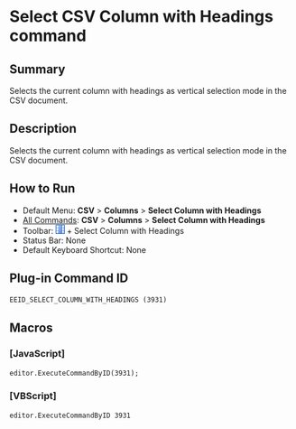 # Select CSV Column with Headings command

## Summary

Selects the current column with headings as vertical selection mode in the CSV document.

## Description

Selects the current column with headings as vertical selection mode in the CSV document.

## How to Run

- Default Menu: **CSV** \> **Columns** \> **Select Column with Headings**
- [All Commands](../tools/all_commands): **CSV** \> **Columns** \> **Select Column with Headings**
- Toolbar: ![](../../images/columns_separators.png) \+ Select Column with Headings
- Status Bar: None
- Default Keyboard Shortcut: None

## Plug-in Command ID

```
EEID_SELECT_COLUMN_WITH_HEADINGS (3931)
```

## Macros

### \[JavaScript\]

```
editor.ExecuteCommandByID(3931);
```

### \[VBScript\]

```
editor.ExecuteCommandByID 3931
```
